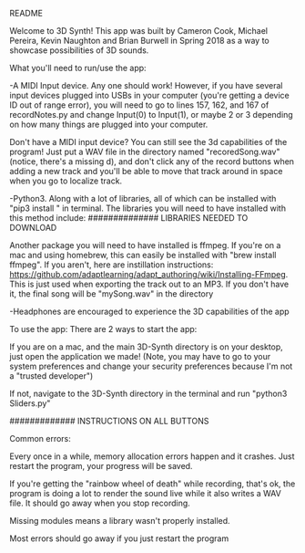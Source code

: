 README

Welcome to 3D Synth! This app was built by Cameron Cook, Michael Pereira, Kevin
Naughton and Brian Burwell in Spring 2018 as a way to showcase possibilities of
3D sounds.

What you'll need to run/use the app:

-A MIDI Input device. Any one should work! However, if you have several input
devices plugged into USBs in your computer (you're getting a device ID out of
range error), you will need to go to lines 157, 162, and 167 of recordNotes.py
and change Input(0) to Input(1), or maybe 2 or 3 depending on how many things
are plugged into your computer.

Don't have a MIDI input device? You can still see the 3d capabilities of the
program! Just put a WAV file in the directory named "recoredSong.wav" (notice,
there's a missing d), and don't click any of the record buttons when adding a
new track and you'll be able to move that track around in space when you go to
localize track.

-Python3. Along with a lot of libraries, all of which can be installed with
"pip3 install <library name>" in terminal. The libraries you will need to have
installed with this method include:
############## LIBRARIES NEEDED TO DOWNLOAD

Another package you will need to have installed is ffmpeg. If you're on a mac
and using homebrew, this can easily be installed with "brew install ffmpeg".
If you aren't, here are instillation instructions:
https://github.com/adaptlearning/adapt_authoring/wiki/Installing-FFmpeg.
This is just used when exporting the track out to an MP3. If you don't have it,
the final song will be "mySong.wav" in the directory

-Headphones are encouraged to experience the 3D capabilities of the app

To use the app:
There are 2 ways to start the app:

If you are on a mac, and the main 3D-Synth directory is on your desktop, just
open the application we made! (Note, you may have to go to your system
preferences and change your security preferences because I'm not a "trusted
developer")

If not, navigate to the 3D-Synth directory in the terminal and run "python3
Sliders.py"

############# INSTRUCTIONS ON ALL BUTTONS






Common errors:

Every once in a while, memory allocation errors happen and it crashes. Just
restart the program, your progress will be saved.

If you're getting the "rainbow wheel of death" while recording, that's ok, the
program is doing a lot to render the sound live while it also writes a WAV file.
It should go away when you stop recording.

Missing modules means a library wasn't properly installed.

Most errors should go away if you just restart the program

